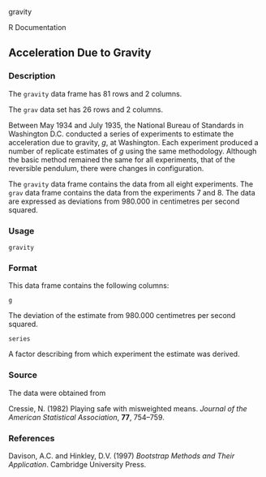 gravity

R Documentation

##  Acceleration Due to Gravity

### Description

The `gravity` data frame has 81 rows and 2 columns.

The `grav` data set has 26 rows and 2 columns.

Between May 1934 and July 1935, the National Bureau of Standards in Washington
D.C. conducted a series of experiments to estimate the acceleration due to
gravity, _g_, at Washington. Each experiment produced a number of replicate
estimates of _g_ using the same methodology. Although the basic method
remained the same for all experiments, that of the reversible pendulum, there
were changes in configuration.

The `gravity` data frame contains the data from all eight experiments. The
`grav` data frame contains the data from the experiments 7 and 8. The data are
expressed as deviations from 980.000 in centimetres per second squared.

### Usage

    
    gravity

### Format

This data frame contains the following columns:

`g`

The deviation of the estimate from 980.000 centimetres per second squared.

`series`

A factor describing from which experiment the estimate was derived.

### Source

The data were obtained from

Cressie, N. (1982) Playing safe with misweighted means. _Journal of the
American Statistical Association_, **77**, 754–759.

### References

Davison, A.C. and Hinkley, D.V. (1997) _Bootstrap Methods and Their
Application_. Cambridge University Press.

